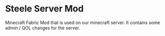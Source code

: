 # Steele Server Mod

Minecraft Fabric Mod that is used on our minecraft server. It contains some admin / QOL changes for the server.

